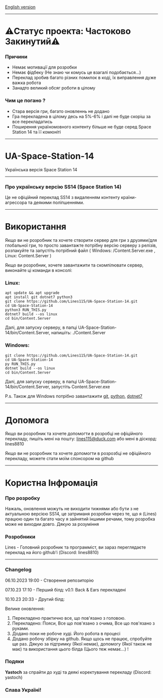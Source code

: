 [English version](README_ENG.md)
- - -
# ⚠️Статус проекта: Частоково Закинутий⚠️
### Причини
- Немає мотивації для розробки
- Немає фідбеку (Не знаю чи комусь це взагалі подобається...)
- Переклад зробив багато різних помилок в коді, їх виправлення дуже важка робота
- Занадто великий обcяг роботи в цілому
### Чим це погано ?
- Стара версія гри, багато оновленнь не додано
- Гра перекладена в цілому десь на 5%-6% і далі не буде скоріш за все перекладатись
- Поширення україномовного контенту більше не буде серед Space Station 14 та її комюніті
- - -
# UA-Space-Station-14
Українська версія Space Station 14
- - -
### Про українську версію SS14 (Space Station 14)
Це не офіційний переклад SS14 з видаленням контенту країни-агрессора та деякими поліпшеннями.
- - -
# Використання
Якщо ви не розробник та хочете створити сервер для гри з друзями/для глобальної гри, то просто завантажте потрібну версію серверу з релізів, розпакуйте та запустіть потрібний файл ( Windows: /Content.Server.exe , Linux: Content.Server )

Якщо ви розробник, хочете завантажити та скомпілювати сервер, виконайте ці команди в консолі:
### Linux:
```
apt update && apt upgrade
apt install git dotnet7 python3
git clone https://github.com/Lines115/UA-Space-Station-14.git
cd UA-Space-Station-14
python3 RUN_THIS.py
dotnet7 build --os linux
cd bin/Content.Server
```
Далі, для запуску серверу, в папці UA-Space-Station-14/bin/Content.Server, напишіть: ./Content.Server
### Windows:
```
git clone https://github.com/Lines115/UA-Space-Station-14.git
cd UA-Space-Station-14
py RUN_THIS.py
dotnet build --os linux
cd bin/Content.Server
```
Далі, для запуску серверу, в папці UA-Space-Station-14/bin/Content.Server, запустіть Content.Server.exe

P.s. Також для Windows потрібно завантажити [git](https://git-scm.com/downloads), [python](https://python.org/downloads), [dotnet7](https://dotnet.microsoft.com/en-us/download/dotnet/7.0)
- - -
# Допомога
Якщо ви розробник та хочете допомогти в розробці не офіційного перекладу, пишіть мені на пошту: [lines115@duck.com](mailto:lines115@duck.com) або мені в діскорд: lines8810

Якщо ви не розробник та хочете допомогти в розрозбці не офіційного перекладу, можете стати моїм спонсором на github
- - -
# Користна Інфромація

### Про розробку
Нажаль, оновлення можуть не виходити тижнями або бути з не актуальною версією SS14, це затриманя розробки через те, що я (Lines) працюю один та багато часу я зайнятий іншими речами, тому розробка може не виходии довго. Дякую за розуміння

### Розробники
Lines - Головний розробник та программіст, ви зараз переглядаєте переклад на його github'і (Discord: lines8810)
- - -
### Changelog
06.10.2023 19:00 - Створення репозиторію

07.10.23 17:10 - Перший білд: v0.1: Back & Ears перекладені

10.10.23 20:33 - Другий білд:

Велике оновлення:

1. Перекладено практично все, що пов'язано з головою.
2. Перекладено: Пояси, Все що пов'язано з очима, Все що пов'язано з руками.
3. Додано поки не робоче худі. Його робота в процесі
4. Додано робочу збірку на github. Якщо щось не працює, спробуйте ще раз.
Дякую за підтримку (Якої немає), допомогу (Якої також не має) та використання цього білда (Цього теж немає...) !

### Подяки
**Yastoch** за спрайти до худі та деякі коректування перекладу (Discord: yastoch)

### Слава Україні!
